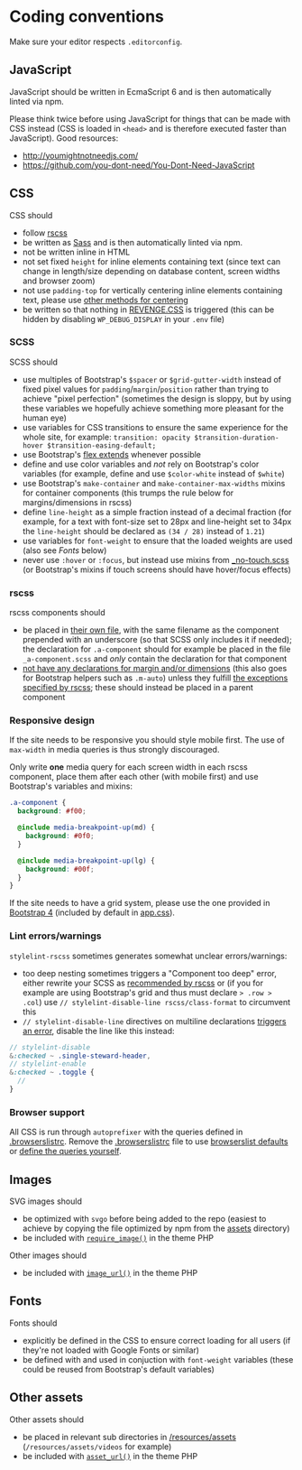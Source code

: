 # Coding conventions

Make sure your editor respects `.editorconfig`.

## JavaScript

JavaScript should be written in EcmaScript 6 and is then automatically linted via npm.

Please think twice before using JavaScript for things that can be made with CSS instead (CSS is loaded in `<head>` and is therefore executed faster than JavaScript). Good resources:

* http://youmightnotneedjs.com/
* https://github.com/you-dont-need/You-Dont-Need-JavaScript

## CSS

CSS should

* follow [rscss](http://rscss.io/)
* be written as [Sass](http://sass-lang.com/) and is then automatically linted via npm.
* not be written inline in HTML
* not set fixed `height` for inline elements containing text (since text can change in length/size depending on database content, screen widths and browser zoom)
* not use `padding-top` for vertically centering inline elements containing text, please use [other methods for centering](https://css-tricks.com/centering-css-complete-guide/)
* be written so that nothing in [REVENGE.CSS](http://heydonworks.com/revenge_css_bookmarklet/) is triggered (this can be hidden by disabling `WP_DEBUG_DISPLAY` in your `.env` file)

### SCSS

SCSS should

* use multiples of Bootstrap's `$spacer` or `$grid-gutter-width` instead of fixed pixel values for `padding`/`margin`/`position` rather than trying to achieve "pixel perfection" (sometimes the design is sloppy, but by using these variables we hopefully achieve something more pleasant for the human eye)
* use variables for CSS transitions to ensure the same experience for the whole site, for example: `transition: opacity $transition-duration-hover $transition-easing-default;`
* use Bootstrap's [flex extends](https://getbootstrap.com/docs/4.3/utilities/flex/) whenever possible
* define and use color variables and *not* rely on Bootstrap's color variables (for example, define and use `$color-white` instead of `$white`)
* use Bootstrap's `make-container` and `make-container-max-widths` mixins for container components (this trumps the rule below for margins/dimensions in rscss)
* define `line-height` as a simple fraction instead of a decimal fraction (for example, for a text with font-size set to 28px and line-height set to 34px the `line-height` should be declared as `(34 / 28)` instead of `1.21`)
* use variables for `font-weight` to ensure that the loaded weights are used (also see *Fonts* below)
* never use `:hover` or `:focus`, but instead use mixins from [_no-touch.scss](./resources/assets/styles/mixins/_no-touch.scss) (or Bootstrap's mixins if touch screens should have hover/focus effects)

### rscss

rscss components should

* be placed in [their own file](http://rscss.io/css-structure.html#one-component-per-file), with the same filename as the component prepended with an underscore (so that SCSS only includes it if needed); the declaration for `.a-component` should for example be placed in the file `_a-component.scss` and *only* contain the declaration for that component
* [not have any declarations for margin and/or dimensions](http://rscss.io/layouts.html#avoid-positioning-properties) (this also goes for Bootstrap helpers such as `.m-auto`) unless they fulfill [the exceptions specified by rscss](http://rscss.io/layouts.html#fixed-dimensions); these should instead be placed in a parent component

### Responsive design

If the site needs to be responsive you should style mobile first. The use of `max-width` in media queries is thus strongly discouraged.

Only write **one** media query for each screen width in each rscss component, place them after each other (with mobile first) and use Bootstrap's variables and mixins:
```scss
.a-component {
  background: #f00;

  @include media-breakpoint-up(md) {
    background: #0f0;
  }

  @include media-breakpoint-up(lg) {
    background: #00f;
  }
}
```

If the site needs to have a grid system, please use the one provided in [Bootstrap 4](https://getbootstrap.com/docs/4.3/layout/grid/) (included by default in [app.css](./resources/assets/styles/app.scss#app.scss-23)).

### Lint errors/warnings

`stylelint-rscss` sometimes generates somewhat unclear errors/warnings:

* too deep nesting sometimes triggers a "Component too deep" error, either rewrite your SCSS as [recommended by rscss](http://rscss.io/css-structure.html#avoid-over-nesting) or (if you for example are using Bootstrap's grid and thus must declare `> .row > .col`) use `// stylelint-disable-line rscss/class-format` to circumvent this
* `// stylelint-disable-line` directives on multiline declarations [triggers an error](https://github.com/stylelint/stylelint/issues/3111), disable the line like this instead:
```scss
// stylelint-disable
&:checked ~ .single-steward-header,
// stylelint-enable
&:checked ~ .toggle {
  //
}
```

### Browser support

All CSS is run through `autoprefixer` with the queries defined in [.browserslistrc](./.browserslistrc). Remove the [.browserslistrc](./.browserslistrc) file to use [browserslist defaults](https://github.com/browserslist/browserslist#queries) or [define the queries yourself](https://github.com/browserslist/browserslist#config-file).

## Images

SVG images should

* be optimized with `svgo` before being added to the repo (easiest to achieve by copying the file optimized by npm from the [assets](./public/themes/project/assets) directory)
* be included with [`require_image()`](./public/themes/lorica/library/assets.php#assets.php-29) in the theme PHP

Other images should

* be included with [`image_url()`](./public/themes/lorica/library/assets.php#assets.php-24) in the theme PHP

## Fonts

Fonts should

* explicitly be defined in the CSS to ensure correct loading for all users (if they're not loaded with Google Fonts or similar)
* be defined with and used in conjuction with `font-weight` variables (these could be reused from Bootstrap's default variables)

## Other assets

Other assets should

* be placed in relevant sub directories in [/resources/assets](./resources/assets) (`/resources/assets/videos` for example)
* be included with [`asset_url()`](./public/themes/lorica/library/assets.php#assets.php-14) in the theme PHP

